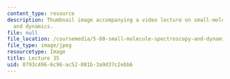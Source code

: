 ```yaml
---
content_type: resource
description: Thumbnail image accompanying a video lecture on small-molecule spectroscopy
  and dynamics.
file: null
file_location: /coursemedia/5-80-small-molecule-spectroscopy-and-dynamics-fall-2008/0793c4966c96ac52081b3a9d37c2ebb6_mit5_80f08lec35_th.jpg
file_type: image/jpeg
resourcetype: Image
title: Lecture 35
uid: 0793c496-6c96-ac52-081b-3a9d37c2ebb6
---
```

